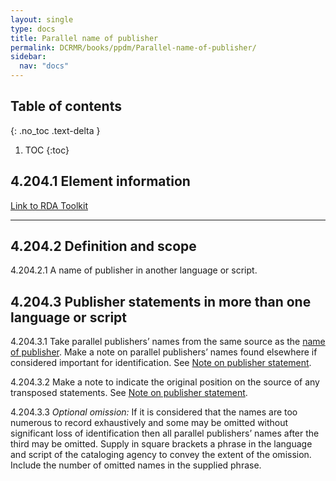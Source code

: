 ```yaml
---
layout: single
type: docs
title: Parallel name of publisher
permalink: DCRMR/books/ppdm/Parallel-name-of-publisher/
sidebar:
  nav: "docs"
---
```



## Table of contents
{: .no_toc .text-delta }

1. TOC
{:toc}

## 4.204.1 Element information

[Link to RDA Toolkit](https://beta.rdatoolkit.org/Content/Index?externalId=en-US_ala-5d433872-8c86-3bd2-8b6c-16f43bda686c)

---

## 4.204.2 Definition and scope

<a name="4.204.2.1">4.204.2.1</a> A name of publisher in another language or script.

## 4.204.3 Publisher statements in more than one language or script

<a name="4.204.3.1">4.204.3.1</a> Take parallel publishers’ names from the same source as the [name of publisher](/docs/PPDM/Name-of-publisher). Make a note on parallel publishers’ names found elsewhere if considered important for identification. See [Note on publisher statement](.../docs/PPDM/Note-on-publisher-statement).

<a name="4.204.3.2">4.204.3.2</a> Make a note to indicate the original position on the source of any transposed statements. See [Note on publisher statement](.../docs/PPDM/Note-on-publisher-statement). 

<a name="4.204.3.3">4.204.3.3</a> *Optional omission:* If it is considered that the names are too numerous to record exhaustively and some may be omitted without significant loss of identification then all parallel publishers’ names after the third may be omitted. Supply in square brackets a phrase in the language and script of the cataloging agency to convey the extent of the omission. Include the number of omitted names in the supplied phrase.

